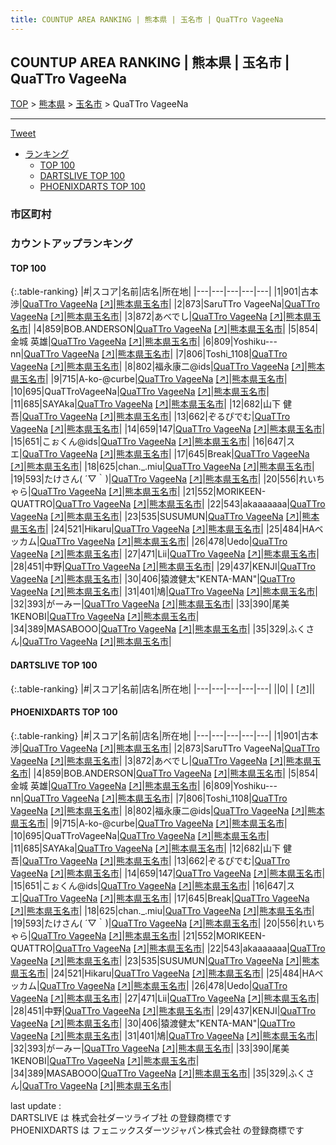 ```yaml
---
title: COUNTUP AREA RANKING | 熊本県 | 玉名市 | QuaTTro VageeNa
---
```

## COUNTUP AREA RANKING | 熊本県 | 玉名市 | QuaTTro VageeNa

[TOP](/darts/rank/) > [熊本県](/darts/rank/熊本県/) > [玉名市](/darts/rank/熊本県/玉名市/) > QuaTTro VageeNa

___

<a href="https://twitter.com/share?ref_src=twsrc%5Etfw" data-text="COUNTUP AREA RANKING | 熊本県玉名市QuaTTro VageeNa" class="twitter-share-button" data-hashtags="DARTSLIVE,PHOENIXDARTS,darts,ダーツ" data-show-count="false">Tweet</a>

* [ランキング](#カウントアップランキング)
    * [TOP 100](#top-100)
    * [DARTSLIVE TOP 100](#dartslive-top-100)
    * [PHOENIXDARTS TOP 100](#phoenixdarts-top-100)

### 市区町村

<ul>

</ul>

### カウントアップランキング

#### TOP 100



{:.table-ranking}
|#|スコア|名前|店名|所在地|
|---|---|---|---|---|
|1|901|<span class="rank-name-pd"><span class="pro-icon-pd"></span>古本 渉</span>|<a href="/darts/rank/shops/56167.html">QuaTTro VageeNa</a> <a href="https://vs.phoenixdarts.com/jp/shop/shopDetailInfo/s_56167?s_seq=56167">[↗]</a>|<a href="/darts/rank/熊本県/玉名市">熊本県玉名市</a>|
|2|873|<span class="rank-name-pd">SaruTTro VageeNa</span>|<a href="/darts/rank/shops/56167.html">QuaTTro VageeNa</a> <a href="https://vs.phoenixdarts.com/jp/shop/shopDetailInfo/s_56167?s_seq=56167">[↗]</a>|<a href="/darts/rank/熊本県/玉名市">熊本県玉名市</a>|
|3|872|<span class="rank-name-pd">あべでし</span>|<a href="/darts/rank/shops/56167.html">QuaTTro VageeNa</a> <a href="https://vs.phoenixdarts.com/jp/shop/shopDetailInfo/s_56167?s_seq=56167">[↗]</a>|<a href="/darts/rank/熊本県/玉名市">熊本県玉名市</a>|
|4|859|<span class="rank-name-pd">BOB.ANDERSON</span>|<a href="/darts/rank/shops/56167.html">QuaTTro VageeNa</a> <a href="https://vs.phoenixdarts.com/jp/shop/shopDetailInfo/s_56167?s_seq=56167">[↗]</a>|<a href="/darts/rank/熊本県/玉名市">熊本県玉名市</a>|
|5|854|<span class="rank-name-pd">金城 英雄</span>|<a href="/darts/rank/shops/56167.html">QuaTTro VageeNa</a> <a href="https://vs.phoenixdarts.com/jp/shop/shopDetailInfo/s_56167?s_seq=56167">[↗]</a>|<a href="/darts/rank/熊本県/玉名市">熊本県玉名市</a>|
|6|809|<span class="rank-name-pd">Yoshiku---nn</span>|<a href="/darts/rank/shops/56167.html">QuaTTro VageeNa</a> <a href="https://vs.phoenixdarts.com/jp/shop/shopDetailInfo/s_56167?s_seq=56167">[↗]</a>|<a href="/darts/rank/熊本県/玉名市">熊本県玉名市</a>|
|7|806|<span class="rank-name-pd">Toshi_1108</span>|<a href="/darts/rank/shops/56167.html">QuaTTro VageeNa</a> <a href="https://vs.phoenixdarts.com/jp/shop/shopDetailInfo/s_56167?s_seq=56167">[↗]</a>|<a href="/darts/rank/熊本県/玉名市">熊本県玉名市</a>|
|8|802|<span class="rank-name-pd">福永康二@ids</span>|<a href="/darts/rank/shops/56167.html">QuaTTro VageeNa</a> <a href="https://vs.phoenixdarts.com/jp/shop/shopDetailInfo/s_56167?s_seq=56167">[↗]</a>|<a href="/darts/rank/熊本県/玉名市">熊本県玉名市</a>|
|9|715|<span class="rank-name-pd">A-ko-@curbe</span>|<a href="/darts/rank/shops/56167.html">QuaTTro VageeNa</a> <a href="https://vs.phoenixdarts.com/jp/shop/shopDetailInfo/s_56167?s_seq=56167">[↗]</a>|<a href="/darts/rank/熊本県/玉名市">熊本県玉名市</a>|
|10|695|<span class="rank-name-pd">QuaTTroVageeNa</span>|<a href="/darts/rank/shops/56167.html">QuaTTro VageeNa</a> <a href="https://vs.phoenixdarts.com/jp/shop/shopDetailInfo/s_56167?s_seq=56167">[↗]</a>|<a href="/darts/rank/熊本県/玉名市">熊本県玉名市</a>|
|11|685|<span class="rank-name-pd">SAYAka</span>|<a href="/darts/rank/shops/56167.html">QuaTTro VageeNa</a> <a href="https://vs.phoenixdarts.com/jp/shop/shopDetailInfo/s_56167?s_seq=56167">[↗]</a>|<a href="/darts/rank/熊本県/玉名市">熊本県玉名市</a>|
|12|682|<span class="rank-name-pd"><span class="pro-icon-pd"></span>山下 健吾</span>|<a href="/darts/rank/shops/56167.html">QuaTTro VageeNa</a> <a href="https://vs.phoenixdarts.com/jp/shop/shopDetailInfo/s_56167?s_seq=56167">[↗]</a>|<a href="/darts/rank/熊本県/玉名市">熊本県玉名市</a>|
|13|662|<span class="rank-name-pd">ぞるぴでむ</span>|<a href="/darts/rank/shops/56167.html">QuaTTro VageeNa</a> <a href="https://vs.phoenixdarts.com/jp/shop/shopDetailInfo/s_56167?s_seq=56167">[↗]</a>|<a href="/darts/rank/熊本県/玉名市">熊本県玉名市</a>|
|14|659|<span class="rank-name-pd">147</span>|<a href="/darts/rank/shops/56167.html">QuaTTro VageeNa</a> <a href="https://vs.phoenixdarts.com/jp/shop/shopDetailInfo/s_56167?s_seq=56167">[↗]</a>|<a href="/darts/rank/熊本県/玉名市">熊本県玉名市</a>|
|15|651|<span class="rank-name-pd">こぉくん@ids</span>|<a href="/darts/rank/shops/56167.html">QuaTTro VageeNa</a> <a href="https://vs.phoenixdarts.com/jp/shop/shopDetailInfo/s_56167?s_seq=56167">[↗]</a>|<a href="/darts/rank/熊本県/玉名市">熊本県玉名市</a>|
|16|647|<span class="rank-name-pd">スエ</span>|<a href="/darts/rank/shops/56167.html">QuaTTro VageeNa</a> <a href="https://vs.phoenixdarts.com/jp/shop/shopDetailInfo/s_56167?s_seq=56167">[↗]</a>|<a href="/darts/rank/熊本県/玉名市">熊本県玉名市</a>|
|17|645|<span class="rank-name-pd">Break</span>|<a href="/darts/rank/shops/56167.html">QuaTTro VageeNa</a> <a href="https://vs.phoenixdarts.com/jp/shop/shopDetailInfo/s_56167?s_seq=56167">[↗]</a>|<a href="/darts/rank/熊本県/玉名市">熊本県玉名市</a>|
|18|625|<span class="rank-name-pd">chan._.miu</span>|<a href="/darts/rank/shops/56167.html">QuaTTro VageeNa</a> <a href="https://vs.phoenixdarts.com/jp/shop/shopDetailInfo/s_56167?s_seq=56167">[↗]</a>|<a href="/darts/rank/熊本県/玉名市">熊本県玉名市</a>|
|19|593|<span class="rank-name-pd">たけさん( ´▽｀)</span>|<a href="/darts/rank/shops/56167.html">QuaTTro VageeNa</a> <a href="https://vs.phoenixdarts.com/jp/shop/shopDetailInfo/s_56167?s_seq=56167">[↗]</a>|<a href="/darts/rank/熊本県/玉名市">熊本県玉名市</a>|
|20|556|<span class="rank-name-pd">れいちゃら</span>|<a href="/darts/rank/shops/56167.html">QuaTTro VageeNa</a> <a href="https://vs.phoenixdarts.com/jp/shop/shopDetailInfo/s_56167?s_seq=56167">[↗]</a>|<a href="/darts/rank/熊本県/玉名市">熊本県玉名市</a>|
|21|552|<span class="rank-name-pd">MORIKEEN-QUATTRO</span>|<a href="/darts/rank/shops/56167.html">QuaTTro VageeNa</a> <a href="https://vs.phoenixdarts.com/jp/shop/shopDetailInfo/s_56167?s_seq=56167">[↗]</a>|<a href="/darts/rank/熊本県/玉名市">熊本県玉名市</a>|
|22|543|<span class="rank-name-pd">akaaaaaaa</span>|<a href="/darts/rank/shops/56167.html">QuaTTro VageeNa</a> <a href="https://vs.phoenixdarts.com/jp/shop/shopDetailInfo/s_56167?s_seq=56167">[↗]</a>|<a href="/darts/rank/熊本県/玉名市">熊本県玉名市</a>|
|23|535|<span class="rank-name-pd">SUSUMUN</span>|<a href="/darts/rank/shops/56167.html">QuaTTro VageeNa</a> <a href="https://vs.phoenixdarts.com/jp/shop/shopDetailInfo/s_56167?s_seq=56167">[↗]</a>|<a href="/darts/rank/熊本県/玉名市">熊本県玉名市</a>|
|24|521|<span class="rank-name-pd">Hikaru</span>|<a href="/darts/rank/shops/56167.html">QuaTTro VageeNa</a> <a href="https://vs.phoenixdarts.com/jp/shop/shopDetailInfo/s_56167?s_seq=56167">[↗]</a>|<a href="/darts/rank/熊本県/玉名市">熊本県玉名市</a>|
|25|484|<span class="rank-name-pd">HAベッカム</span>|<a href="/darts/rank/shops/56167.html">QuaTTro VageeNa</a> <a href="https://vs.phoenixdarts.com/jp/shop/shopDetailInfo/s_56167?s_seq=56167">[↗]</a>|<a href="/darts/rank/熊本県/玉名市">熊本県玉名市</a>|
|26|478|<span class="rank-name-pd">Uedo</span>|<a href="/darts/rank/shops/56167.html">QuaTTro VageeNa</a> <a href="https://vs.phoenixdarts.com/jp/shop/shopDetailInfo/s_56167?s_seq=56167">[↗]</a>|<a href="/darts/rank/熊本県/玉名市">熊本県玉名市</a>|
|27|471|<span class="rank-name-pd">Lii</span>|<a href="/darts/rank/shops/56167.html">QuaTTro VageeNa</a> <a href="https://vs.phoenixdarts.com/jp/shop/shopDetailInfo/s_56167?s_seq=56167">[↗]</a>|<a href="/darts/rank/熊本県/玉名市">熊本県玉名市</a>|
|28|451|<span class="rank-name-pd">中野</span>|<a href="/darts/rank/shops/56167.html">QuaTTro VageeNa</a> <a href="https://vs.phoenixdarts.com/jp/shop/shopDetailInfo/s_56167?s_seq=56167">[↗]</a>|<a href="/darts/rank/熊本県/玉名市">熊本県玉名市</a>|
|29|437|<span class="rank-name-pd">KENJI</span>|<a href="/darts/rank/shops/56167.html">QuaTTro VageeNa</a> <a href="https://vs.phoenixdarts.com/jp/shop/shopDetailInfo/s_56167?s_seq=56167">[↗]</a>|<a href="/darts/rank/熊本県/玉名市">熊本県玉名市</a>|
|30|406|<span class="rank-name-pd">猿渡健太&quot;KENTA-MAN&quot;</span>|<a href="/darts/rank/shops/56167.html">QuaTTro VageeNa</a> <a href="https://vs.phoenixdarts.com/jp/shop/shopDetailInfo/s_56167?s_seq=56167">[↗]</a>|<a href="/darts/rank/熊本県/玉名市">熊本県玉名市</a>|
|31|401|<span class="rank-name-pd">鳩</span>|<a href="/darts/rank/shops/56167.html">QuaTTro VageeNa</a> <a href="https://vs.phoenixdarts.com/jp/shop/shopDetailInfo/s_56167?s_seq=56167">[↗]</a>|<a href="/darts/rank/熊本県/玉名市">熊本県玉名市</a>|
|32|393|<span class="rank-name-pd">がーみー</span>|<a href="/darts/rank/shops/56167.html">QuaTTro VageeNa</a> <a href="https://vs.phoenixdarts.com/jp/shop/shopDetailInfo/s_56167?s_seq=56167">[↗]</a>|<a href="/darts/rank/熊本県/玉名市">熊本県玉名市</a>|
|33|390|<span class="rank-name-pd">尾美1KENOBI</span>|<a href="/darts/rank/shops/56167.html">QuaTTro VageeNa</a> <a href="https://vs.phoenixdarts.com/jp/shop/shopDetailInfo/s_56167?s_seq=56167">[↗]</a>|<a href="/darts/rank/熊本県/玉名市">熊本県玉名市</a>|
|34|389|<span class="rank-name-pd">MASABOOO</span>|<a href="/darts/rank/shops/56167.html">QuaTTro VageeNa</a> <a href="https://vs.phoenixdarts.com/jp/shop/shopDetailInfo/s_56167?s_seq=56167">[↗]</a>|<a href="/darts/rank/熊本県/玉名市">熊本県玉名市</a>|
|35|329|<span class="rank-name-pd">ふくさん</span>|<a href="/darts/rank/shops/56167.html">QuaTTro VageeNa</a> <a href="https://vs.phoenixdarts.com/jp/shop/shopDetailInfo/s_56167?s_seq=56167">[↗]</a>|<a href="/darts/rank/熊本県/玉名市">熊本県玉名市</a>|


#### DARTSLIVE TOP 100



{:.table-ranking}
|#|スコア|名前|店名|所在地|
|---|---|---|---|---|
||0|<span class="rank-name-dl"> </span>|<a href="/darts/rank/shops/.html"></a> <a href="">[↗]</a>|<a href="/darts/rank//"></a>|


#### PHOENIXDARTS TOP 100



{:.table-ranking}
|#|スコア|名前|店名|所在地|
|---|---|---|---|---|
|1|901|<span class="rank-name-pd"><span class="pro-icon-pd"></span>古本 渉</span>|<a href="/darts/rank/shops/56167.html">QuaTTro VageeNa</a> <a href="https://vs.phoenixdarts.com/jp/shop/shopDetailInfo/s_56167?s_seq=56167">[↗]</a>|<a href="/darts/rank/熊本県/玉名市">熊本県玉名市</a>|
|2|873|<span class="rank-name-pd">SaruTTro VageeNa</span>|<a href="/darts/rank/shops/56167.html">QuaTTro VageeNa</a> <a href="https://vs.phoenixdarts.com/jp/shop/shopDetailInfo/s_56167?s_seq=56167">[↗]</a>|<a href="/darts/rank/熊本県/玉名市">熊本県玉名市</a>|
|3|872|<span class="rank-name-pd">あべでし</span>|<a href="/darts/rank/shops/56167.html">QuaTTro VageeNa</a> <a href="https://vs.phoenixdarts.com/jp/shop/shopDetailInfo/s_56167?s_seq=56167">[↗]</a>|<a href="/darts/rank/熊本県/玉名市">熊本県玉名市</a>|
|4|859|<span class="rank-name-pd">BOB.ANDERSON</span>|<a href="/darts/rank/shops/56167.html">QuaTTro VageeNa</a> <a href="https://vs.phoenixdarts.com/jp/shop/shopDetailInfo/s_56167?s_seq=56167">[↗]</a>|<a href="/darts/rank/熊本県/玉名市">熊本県玉名市</a>|
|5|854|<span class="rank-name-pd">金城 英雄</span>|<a href="/darts/rank/shops/56167.html">QuaTTro VageeNa</a> <a href="https://vs.phoenixdarts.com/jp/shop/shopDetailInfo/s_56167?s_seq=56167">[↗]</a>|<a href="/darts/rank/熊本県/玉名市">熊本県玉名市</a>|
|6|809|<span class="rank-name-pd">Yoshiku---nn</span>|<a href="/darts/rank/shops/56167.html">QuaTTro VageeNa</a> <a href="https://vs.phoenixdarts.com/jp/shop/shopDetailInfo/s_56167?s_seq=56167">[↗]</a>|<a href="/darts/rank/熊本県/玉名市">熊本県玉名市</a>|
|7|806|<span class="rank-name-pd">Toshi_1108</span>|<a href="/darts/rank/shops/56167.html">QuaTTro VageeNa</a> <a href="https://vs.phoenixdarts.com/jp/shop/shopDetailInfo/s_56167?s_seq=56167">[↗]</a>|<a href="/darts/rank/熊本県/玉名市">熊本県玉名市</a>|
|8|802|<span class="rank-name-pd">福永康二@ids</span>|<a href="/darts/rank/shops/56167.html">QuaTTro VageeNa</a> <a href="https://vs.phoenixdarts.com/jp/shop/shopDetailInfo/s_56167?s_seq=56167">[↗]</a>|<a href="/darts/rank/熊本県/玉名市">熊本県玉名市</a>|
|9|715|<span class="rank-name-pd">A-ko-@curbe</span>|<a href="/darts/rank/shops/56167.html">QuaTTro VageeNa</a> <a href="https://vs.phoenixdarts.com/jp/shop/shopDetailInfo/s_56167?s_seq=56167">[↗]</a>|<a href="/darts/rank/熊本県/玉名市">熊本県玉名市</a>|
|10|695|<span class="rank-name-pd">QuaTTroVageeNa</span>|<a href="/darts/rank/shops/56167.html">QuaTTro VageeNa</a> <a href="https://vs.phoenixdarts.com/jp/shop/shopDetailInfo/s_56167?s_seq=56167">[↗]</a>|<a href="/darts/rank/熊本県/玉名市">熊本県玉名市</a>|
|11|685|<span class="rank-name-pd">SAYAka</span>|<a href="/darts/rank/shops/56167.html">QuaTTro VageeNa</a> <a href="https://vs.phoenixdarts.com/jp/shop/shopDetailInfo/s_56167?s_seq=56167">[↗]</a>|<a href="/darts/rank/熊本県/玉名市">熊本県玉名市</a>|
|12|682|<span class="rank-name-pd"><span class="pro-icon-pd"></span>山下 健吾</span>|<a href="/darts/rank/shops/56167.html">QuaTTro VageeNa</a> <a href="https://vs.phoenixdarts.com/jp/shop/shopDetailInfo/s_56167?s_seq=56167">[↗]</a>|<a href="/darts/rank/熊本県/玉名市">熊本県玉名市</a>|
|13|662|<span class="rank-name-pd">ぞるぴでむ</span>|<a href="/darts/rank/shops/56167.html">QuaTTro VageeNa</a> <a href="https://vs.phoenixdarts.com/jp/shop/shopDetailInfo/s_56167?s_seq=56167">[↗]</a>|<a href="/darts/rank/熊本県/玉名市">熊本県玉名市</a>|
|14|659|<span class="rank-name-pd">147</span>|<a href="/darts/rank/shops/56167.html">QuaTTro VageeNa</a> <a href="https://vs.phoenixdarts.com/jp/shop/shopDetailInfo/s_56167?s_seq=56167">[↗]</a>|<a href="/darts/rank/熊本県/玉名市">熊本県玉名市</a>|
|15|651|<span class="rank-name-pd">こぉくん@ids</span>|<a href="/darts/rank/shops/56167.html">QuaTTro VageeNa</a> <a href="https://vs.phoenixdarts.com/jp/shop/shopDetailInfo/s_56167?s_seq=56167">[↗]</a>|<a href="/darts/rank/熊本県/玉名市">熊本県玉名市</a>|
|16|647|<span class="rank-name-pd">スエ</span>|<a href="/darts/rank/shops/56167.html">QuaTTro VageeNa</a> <a href="https://vs.phoenixdarts.com/jp/shop/shopDetailInfo/s_56167?s_seq=56167">[↗]</a>|<a href="/darts/rank/熊本県/玉名市">熊本県玉名市</a>|
|17|645|<span class="rank-name-pd">Break</span>|<a href="/darts/rank/shops/56167.html">QuaTTro VageeNa</a> <a href="https://vs.phoenixdarts.com/jp/shop/shopDetailInfo/s_56167?s_seq=56167">[↗]</a>|<a href="/darts/rank/熊本県/玉名市">熊本県玉名市</a>|
|18|625|<span class="rank-name-pd">chan._.miu</span>|<a href="/darts/rank/shops/56167.html">QuaTTro VageeNa</a> <a href="https://vs.phoenixdarts.com/jp/shop/shopDetailInfo/s_56167?s_seq=56167">[↗]</a>|<a href="/darts/rank/熊本県/玉名市">熊本県玉名市</a>|
|19|593|<span class="rank-name-pd">たけさん( ´▽｀)</span>|<a href="/darts/rank/shops/56167.html">QuaTTro VageeNa</a> <a href="https://vs.phoenixdarts.com/jp/shop/shopDetailInfo/s_56167?s_seq=56167">[↗]</a>|<a href="/darts/rank/熊本県/玉名市">熊本県玉名市</a>|
|20|556|<span class="rank-name-pd">れいちゃら</span>|<a href="/darts/rank/shops/56167.html">QuaTTro VageeNa</a> <a href="https://vs.phoenixdarts.com/jp/shop/shopDetailInfo/s_56167?s_seq=56167">[↗]</a>|<a href="/darts/rank/熊本県/玉名市">熊本県玉名市</a>|
|21|552|<span class="rank-name-pd">MORIKEEN-QUATTRO</span>|<a href="/darts/rank/shops/56167.html">QuaTTro VageeNa</a> <a href="https://vs.phoenixdarts.com/jp/shop/shopDetailInfo/s_56167?s_seq=56167">[↗]</a>|<a href="/darts/rank/熊本県/玉名市">熊本県玉名市</a>|
|22|543|<span class="rank-name-pd">akaaaaaaa</span>|<a href="/darts/rank/shops/56167.html">QuaTTro VageeNa</a> <a href="https://vs.phoenixdarts.com/jp/shop/shopDetailInfo/s_56167?s_seq=56167">[↗]</a>|<a href="/darts/rank/熊本県/玉名市">熊本県玉名市</a>|
|23|535|<span class="rank-name-pd">SUSUMUN</span>|<a href="/darts/rank/shops/56167.html">QuaTTro VageeNa</a> <a href="https://vs.phoenixdarts.com/jp/shop/shopDetailInfo/s_56167?s_seq=56167">[↗]</a>|<a href="/darts/rank/熊本県/玉名市">熊本県玉名市</a>|
|24|521|<span class="rank-name-pd">Hikaru</span>|<a href="/darts/rank/shops/56167.html">QuaTTro VageeNa</a> <a href="https://vs.phoenixdarts.com/jp/shop/shopDetailInfo/s_56167?s_seq=56167">[↗]</a>|<a href="/darts/rank/熊本県/玉名市">熊本県玉名市</a>|
|25|484|<span class="rank-name-pd">HAベッカム</span>|<a href="/darts/rank/shops/56167.html">QuaTTro VageeNa</a> <a href="https://vs.phoenixdarts.com/jp/shop/shopDetailInfo/s_56167?s_seq=56167">[↗]</a>|<a href="/darts/rank/熊本県/玉名市">熊本県玉名市</a>|
|26|478|<span class="rank-name-pd">Uedo</span>|<a href="/darts/rank/shops/56167.html">QuaTTro VageeNa</a> <a href="https://vs.phoenixdarts.com/jp/shop/shopDetailInfo/s_56167?s_seq=56167">[↗]</a>|<a href="/darts/rank/熊本県/玉名市">熊本県玉名市</a>|
|27|471|<span class="rank-name-pd">Lii</span>|<a href="/darts/rank/shops/56167.html">QuaTTro VageeNa</a> <a href="https://vs.phoenixdarts.com/jp/shop/shopDetailInfo/s_56167?s_seq=56167">[↗]</a>|<a href="/darts/rank/熊本県/玉名市">熊本県玉名市</a>|
|28|451|<span class="rank-name-pd">中野</span>|<a href="/darts/rank/shops/56167.html">QuaTTro VageeNa</a> <a href="https://vs.phoenixdarts.com/jp/shop/shopDetailInfo/s_56167?s_seq=56167">[↗]</a>|<a href="/darts/rank/熊本県/玉名市">熊本県玉名市</a>|
|29|437|<span class="rank-name-pd">KENJI</span>|<a href="/darts/rank/shops/56167.html">QuaTTro VageeNa</a> <a href="https://vs.phoenixdarts.com/jp/shop/shopDetailInfo/s_56167?s_seq=56167">[↗]</a>|<a href="/darts/rank/熊本県/玉名市">熊本県玉名市</a>|
|30|406|<span class="rank-name-pd">猿渡健太&quot;KENTA-MAN&quot;</span>|<a href="/darts/rank/shops/56167.html">QuaTTro VageeNa</a> <a href="https://vs.phoenixdarts.com/jp/shop/shopDetailInfo/s_56167?s_seq=56167">[↗]</a>|<a href="/darts/rank/熊本県/玉名市">熊本県玉名市</a>|
|31|401|<span class="rank-name-pd">鳩</span>|<a href="/darts/rank/shops/56167.html">QuaTTro VageeNa</a> <a href="https://vs.phoenixdarts.com/jp/shop/shopDetailInfo/s_56167?s_seq=56167">[↗]</a>|<a href="/darts/rank/熊本県/玉名市">熊本県玉名市</a>|
|32|393|<span class="rank-name-pd">がーみー</span>|<a href="/darts/rank/shops/56167.html">QuaTTro VageeNa</a> <a href="https://vs.phoenixdarts.com/jp/shop/shopDetailInfo/s_56167?s_seq=56167">[↗]</a>|<a href="/darts/rank/熊本県/玉名市">熊本県玉名市</a>|
|33|390|<span class="rank-name-pd">尾美1KENOBI</span>|<a href="/darts/rank/shops/56167.html">QuaTTro VageeNa</a> <a href="https://vs.phoenixdarts.com/jp/shop/shopDetailInfo/s_56167?s_seq=56167">[↗]</a>|<a href="/darts/rank/熊本県/玉名市">熊本県玉名市</a>|
|34|389|<span class="rank-name-pd">MASABOOO</span>|<a href="/darts/rank/shops/56167.html">QuaTTro VageeNa</a> <a href="https://vs.phoenixdarts.com/jp/shop/shopDetailInfo/s_56167?s_seq=56167">[↗]</a>|<a href="/darts/rank/熊本県/玉名市">熊本県玉名市</a>|
|35|329|<span class="rank-name-pd">ふくさん</span>|<a href="/darts/rank/shops/56167.html">QuaTTro VageeNa</a> <a href="https://vs.phoenixdarts.com/jp/shop/shopDetailInfo/s_56167?s_seq=56167">[↗]</a>|<a href="/darts/rank/熊本県/玉名市">熊本県玉名市</a>|


<div class="footer border-top border-gray-light mt-5 pt-3 text-right text-gray">
    last update : <span style="font-weight: italic" id="foot_last_modified"></span><br />
    DARTSLIVE は 株式会社ダーツライブ社 の登録商標です<br />
    PHOENIXDARTS は フェニックスダーツジャパン株式会社 の登録商標です<br />
</div>

<script src="https://cdnjs.cloudflare.com/ajax/libs/jquery.tablesorter/2.31.3/js/jquery.tablesorter.min.js" integrity="sha512-qzgd5cYSZcosqpzpn7zF2ZId8f/8CHmFKZ8j7mU4OUXTNRd5g+ZHBPsgKEwoqxCtdQvExE5LprwwPAgoicguNg==" crossorigin="anonymous" referrerpolicy="no-referrer"></script>
<link rel="stylesheet" href="https://cdnjs.cloudflare.com/ajax/libs/jquery.tablesorter/2.31.3/css/theme.default.min.css" integrity="sha512-wghhOJkjQX0Lh3NSWvNKeZ0ZpNn+SPVXX1Qyc9OCaogADktxrBiBdKGDoqVUOyhStvMBmJQ8ZdMHiR3wuEq8+w==" crossorigin="anonymous" referrerpolicy="no-referrer" />
<script>
$(function() {
    $(".table-ranking").tablesorter({sortList:[[0, 0]]});
    $("#foot_last_modified").text(formatDate(new Date(document.lastModified), 'yyyy-MM-dd HH:mm:ss'));
});
</script>

<script async src="https://platform.twitter.com/widgets.js" charset="utf-8"></script>